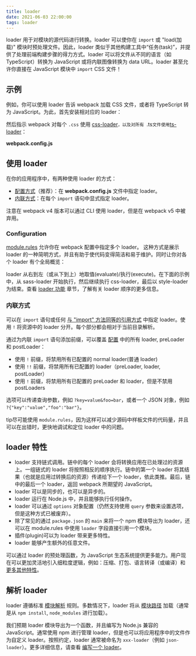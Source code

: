 ```yaml
---
title: loader
date: 2021-06-03 22:00:00
tags: loader
---
```


loader 用于对模块的源代码进行转换。loader 可以使你在 `import` 或 "load(加载)" 模块时预处理文件。因此，loader 类似于其他构建工具中“任务(task)”，并提供了处理前端构建步骤的得力方式。loader 可以将文件从不同的语言（如 TypeScript）转换为 JavaScript 或将内联图像转换为 data URL。loader 甚至允许你直接在 JavaScript 模块中 `import` CSS 文件！

## 示例

例如，你可以使用 loader 告诉 webpack 加载 CSS 文件，或者将 TypeScript 转为 JavaScript。为此，首先安装相对应的 loader：

然后指示 webpack 对每个 `.css` 使用 [css-loader](https://webpack.docschina.org/loaders/css-loader)`，以及对所有 `.ts` 文件使用 `[ts-loader](https://github.com/TypeStrong/ts-loader)：

**webpack.config.js**

## 使用 loader

在你的应用程序中，有两种使用 loader 的方式：

- [配置方式](https://webpack.docschina.org/concepts/loaders/#configuration)（推荐）：在 **webpack.config.js** 文件中指定 loader。
- [内联方式](https://webpack.docschina.org/concepts/loaders/#inline)：在每个 `import` 语句中显式指定 loader。

注意在 webpack v4 版本可以通过 CLI 使用 loader，但是在 webpack v5 中被弃用。

### Configuration

[module.rules](https://webpack.docschina.org/configuration/module/#modulerules) 允许你在 webpack 配置中指定多个 loader。 这种方式是展示 loader 的一种简明方式，并且有助于使代码变得简洁和易于维护。同时让你对各个 loader 有个全局概览：

loader 从右到左（或从下到上）地取值(evaluate)/执行(execute)。在下面的示例中，从 sass-loader 开始执行，然后继续执行 css-loader，最后以 style-loader 为结束。查看 [loader 功能](https://webpack.docschina.org/concepts/loaders/#loader-features) 章节，了解有关 loader 顺序的更多信息。

### 内联方式

可以在 `import` 语句或任何 [与 "import" 方法同等的引用方式](https://webpack.docschina.org/api/module-methods) 中指定 loader。使用 `!` 将资源中的 loader 分开。每个部分都会相对于当前目录解析。

通过为内联 `import` 语句添加前缀，可以覆盖 [配置](https://webpack.docschina.org/configuration) 中的所有 loader, preLoader 和 postLoader：

- 使用 `!` 前缀，将禁用所有已配置的 normal loader(普通 loader)
- 使用 `!!` 前缀，将禁用所有已配置的 loader（preLoader, loader, postLoader）
- 使用 `!` 前缀，将禁用所有已配置的 preLoader 和 loader，但是不禁用 postLoaders

选项可以传递查询参数，例如 `?key=value&foo=bar`，或者一个 JSON 对象，例如 `?{"key":"value","foo":"bar"}`。

tip尽可能使用 `module.rules`，因为这样可以减少源码中样板文件的代码量，并且可以在出错时，更快地调试和定位 loader 中的问题。

## loader 特性

- loader 支持链式调用。链中的每个 loader 会将转换应用在已处理过的资源上。一组链式的 loader 将按照相反的顺序执行。链中的第一个 loader 将其结果（也就是应用过转换后的资源）传递给下一个 loader，依此类推。最后，链中的最后一个 loader，返回 webpack 所期望的 JavaScript。
- loader 可以是同步的，也可以是异步的。
- loader 运行在 Node.js 中，并且能够执行任何操作。
- loader 可以通过 `options` 对象配置（仍然支持使用 `query` 参数来设置选项，但是这种方式已被废弃）。
- 除了常见的通过 `package.json` 的 `main` 来将一个 npm 模块导出为 loader，还可以在 module.rules 中使用 `loader` 字段直接引用一个模块。
- 插件(plugin)可以为 loader 带来更多特性。
- loader 能够产生额外的任意文件。

可以通过 loader 的预处理函数，为 JavaScript 生态系统提供更多能力。用户现在可以更加灵活地引入细粒度逻辑，例如：压缩、打包、语言转译（或编译）和 [更多其他特性](https://webpack.docschina.org/loaders)。

## 解析 loader

loader 遵循标准 [模块解析](https://webpack.docschina.org/concepts/module-resolution/) 规则。多数情况下，loader 将从 [模块路径](https://webpack.docschina.org/concepts/module-resolution/#module-paths) 加载（通常是从 `npm install`, `node_modules` 进行加载）。

我们预期 loader 模块导出为一个函数，并且编写为 Node.js 兼容的 JavaScript。通常使用 npm 进行管理 loader，但是也可以将应用程序中的文件作为自定义 loader。按照约定，loader 通常被命名为 `xxx-loader`（例如 `json-loader`）。更多详细信息，请查看 [编写一个 loader](https://webpack.docschina.org/contribute/writing-a-loader/)。